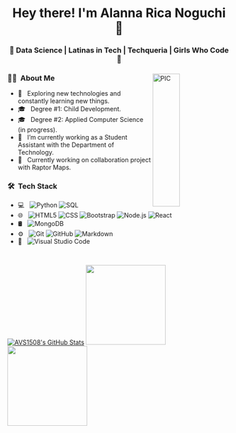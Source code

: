 <h1 align="center">Hey there! I'm Alanna Rica Noguchi 👋 </h1>
<h3 align="center">🚀 Data Science | Latinas in Tech | Techqueria | Girls Who Code  🚀</h3>
<div>
  <img width = "35%" align="right" alt="PIC" height="300px" src="https://media.giphy.com/media/dWxO36Jzd6bTSt5dIY/giphy.gif" />
<div align="left"> 
<h3> 👩‍💻 &nbsp;About Me </h3>

  - 🤔 &nbsp; Exploring new technologies and constantly learning new things.
  - 🎓 &nbsp; Degree #1: Child Development.
  - 🎓 &nbsp; Degree #2: Applied Computer Science (in progress).
  - 💼 &nbsp; I’m currently working as a Student Assistant with the Department of Technology.
  - 🌱 &nbsp; Currently working on collaboration project with Raptor Maps. 



<h3> 🛠 &nbsp;Tech Stack</h3>

- 💻 &nbsp;
  ![Python](https://img.shields.io/badge/-Python-333333?style=flat&logo=python)
  ![SQL](https://img.shields.io/badge/SQL-SQL-blue)
- 🌐 &nbsp;
  ![HTML5](https://img.shields.io/badge/-HTML5-333333?style=flat&logo=HTML5)
  ![CSS](https://img.shields.io/badge/-CSS-333333?style=flat&logo=CSS3&logoColor=1572B6)
  ![Bootstrap](https://img.shields.io/badge/-Bootstrap-333333?style=flat&logo=bootstrap&logoColor=563D7C)
  ![Node.js](https://img.shields.io/badge/-Node.js-333333?style=flat&logo=node.js)
  ![React](https://img.shields.io/badge/-React-333333?style=flat&logo=react)
- 🛢 &nbsp;
  ![MongoDB](https://img.shields.io/badge/-MongoDB-333333?style=flat&logo=mongodb)
- ⚙️ &nbsp;
  ![Git](https://img.shields.io/badge/-Git-333333?style=flat&logo=git)
  ![GitHub](https://img.shields.io/badge/-GitHub-333333?style=flat&logo=github)
  ![Markdown](https://img.shields.io/badge/-Markdown-333333?style=flat&logo=markdown)
- 🔧 &nbsp;
  ![Visual Studio Code](https://img.shields.io/badge/-Visual%20Studio%20Code-333333?style=flat&logo=visual-studio-code&logoColor=007ACC)
  
<br/>

[![AVS1508's GitHub Stats](https://github-readme-stats.vercel.app/api?username=alannanoguchi&show_icons=true)](https://github.com/alannanoguchi)
<a href="https://github.com/alannanoguchi">
  <img height="180em" src="https://github-readme-stats.vercel.app/api?username=alannanoguchi&theme=buefy&show_icons=true" />
  <img height="180em" src="https://github-readme-stats.vercel.app/api/top-langs/?username=alannanoguchi&theme=buefy&layout=compact" />
</a>

<br/>
